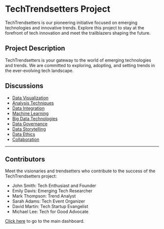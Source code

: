 # TechTrendsetters Project

TechTrendsetters is our pioneering initiative focused on emerging technologies and innovative trends. Explore this project to stay at the forefront of tech innovation and meet the trailblazers shaping the future.

## Project Description

TechTrendsetters is your gateway to the world of emerging technologies and trends. We are committed to exploring, adopting, and setting trends in the ever-evolving tech landscape.

## Discussions

- [Data Visualization](#)
- [Analysis Techniques](#)
- [Data Integration](#)
- [Machine Learning](#)
- [Big Data Technologies](#)
- [Data Governance](#)
- [Data Storytelling](#)
- [Data Ethics](#)
- [Collaboration](#)

---

## Contributors

Meet the visionaries and trendsetters who contribute to the success of the TechTrendsetters project:

- John Smith: Tech Enthusiast and Founder
- Emily Davis: Emerging Tech Researcher
- Mark Thompson: Trend Analyst
- Sarah Adams: Tech Event Organizer
- David Martin: Tech Startup Evangelist
- Michael Lee: Tech for Good Advocate

[Click here](README.md) to go to the main dashboard.

